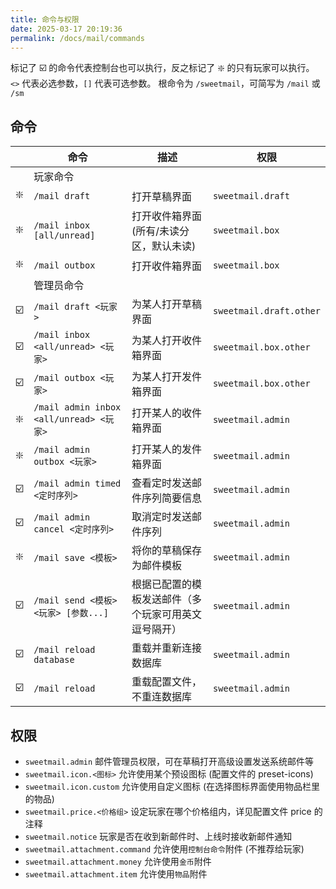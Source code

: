 ```yaml
---
title: 命令与权限
date: 2025-03-17 20:19:36
permalink: /docs/mail/commands
---
```


标记了 ☑️ 的命令代表控制台也可以执行，反之标记了 ❇️ 的只有玩家可以执行。  
`<>` 代表必选参数，`[]` 代表可选参数。
根命令为 `/sweetmail`，可简写为 `/mail` 或 `/sm`

## 命令

|     | 命令                                    | 描述                         | 权限                      |
|-----|---------------------------------------|----------------------------|-------------------------|
|     | 玩家命令                                  |                            |                         |
| ❇️  | `/mail draft`                         | 打开草稿界面                     | `sweetmail.draft`       |
| ❇️  | `/mail inbox [all/unread]`            | 打开收件箱界面(所有/未读分区，默认未读)      | `sweetmail.box`         |
| ❇️  | `/mail outbox`                        | 打开收件箱界面                    | `sweetmail.box`         |
|     | 管理员命令                                 |                            |                         |
| ☑️  | `/mail draft <玩家>`                    | 为某人打开草稿界面                  | `sweetmail.draft.other` |
| ☑️️ | `/mail inbox <all/unread> <玩家>`       | 为某人打开收件箱界面                 | `sweetmail.box.other`   |
| ☑️  | `/mail outbox <玩家>`                   | 为某人打开发件箱界面                 | `sweetmail.box.other`   |
| ❇️  | `/mail admin inbox <all/unread> <玩家>` | 打开某人的收件箱界面                 | `sweetmail.admin`       |
| ❇️  | `/mail admin outbox <玩家>`             | 打开某人的发件箱界面                 | `sweetmail.admin`       |
| ☑️  | `/mail admin timed <定时序列>`            | 查看定时发送邮件序列简要信息             | `sweetmail.admin`       |
| ☑️  | `/mail admin cancel <定时序列>`           | 取消定时发送邮件序列                 | `sweetmail.admin`       |
| ❇️  | `/mail save <模板>`                     | 将你的草稿保存为邮件模板               | `sweetmail.admin`       |
| ☑️  | `/mail send <模板> <玩家> [参数...]`        | 根据已配置的模板发送邮件（多个玩家可用英文逗号隔开） | `sweetmail.admin`       |
| ☑️  | `/mail reload database`               | 重载并重新连接数据库                 | `sweetmail.admin`       |
| ☑️  | `/mail reload`                        | 重载配置文件，不重连数据库              | `sweetmail.admin`       |

## 权限

+ `sweetmail.admin` 邮件管理员权限，可在草稿打开高级设置发送系统邮件等
+ `sweetmail.icon.<图标>` 允许使用某个预设图标 (配置文件的 preset-icons)
+ `sweetmail.icon.custom` 允许使用自定义图标 (在选择图标界面使用物品栏里的物品)
+ `sweetmail.price.<价格组>` 设定玩家在哪个价格组内，详见配置文件 price 的注释
+ `sweetmail.notice` 玩家是否在收到新邮件时、上线时接收新邮件通知
+ `sweetmail.attachment.command` 允许使用`控制台命令`附件 (不推荐给玩家)
+ `sweetmail.attachment.money` 允许使用`金币`附件
+ `sweetmail.attachment.item` 允许使用`物品`附件

